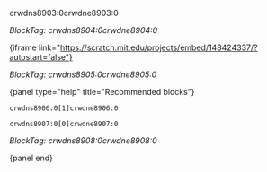 crwdns8903:0crwdne8903:0

*BlockTag: crwdns8904:0crwdne8904:0*

{iframe link="https://scratch.mit.edu/projects/embed/148424337/?autostart=false"}

*BlockTag: crwdns8905:0crwdne8905:0*

{panel type="help" title="Recommended blocks"}

<pre><code class="scratch:split:random">crwdns8906:0[1]crwdne8906:0
</code></pre>

<pre><code class="scratch:split:random">crwdns8907:0[0]crwdne8907:0
</code></pre>

*BlockTag: crwdns8908:0crwdne8908:0*

{panel end}